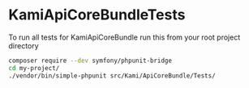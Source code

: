 # KamiApiCoreBundleTests

To run all tests for KamiApiCoreBundle run this from your root project directory
```bash
composer require --dev symfony/phpunit-bridge
cd my-project/
./vendor/bin/simple-phpunit src/Kami/ApiCoreBundle/Tests/
```
